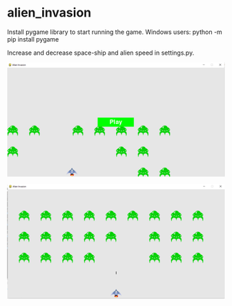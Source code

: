 # alien_invasion

Install pygame library to start running the game.
Windows users:
   python -m pip install pygame
   
Increase and decrease space-ship and alien speed in settings.py. 

![](images/alien_invasion.PNG)


![](images/alien_invasion_2.png)
